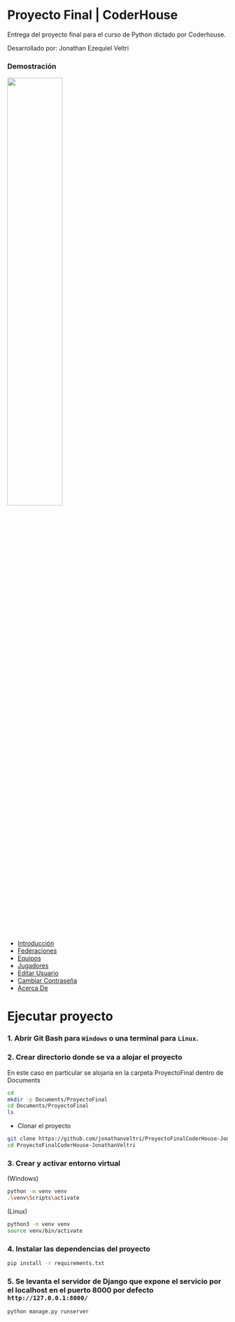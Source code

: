 # Proyecto Final | CoderHouse

Entrega del proyecto final para el curso de Python dictado por Coderhouse.

Desarrollado por: Jonathan Ezequiel Veltri
<br/>

### Demostración

<a href="https://www.youtube.com/watch?v=tkGzx7soNME&t=1s"><img src="https://i.ibb.co/mD2Tf6t/proyecto-final-1.jpg" style="height: 50%; width:50%;"/></a>

* [Introducción](https://www.youtube.com/watch?v=tkGzx7soNME&t=1s)
* [Federaciones](https://www.youtube.com/watch?v=tkGzx7soNME&t=31s)
* [Equipos](https://www.youtube.com/watch?v=tkGzx7soNME&t=108s)
* [Jugadores](https://www.youtube.com/watch?v=tkGzx7soNME&t=129s)
* [Editar Usuario](https://www.youtube.com/watch?v=tkGzx7soNME&t=168s)
* [Cambiar Contraseña](https://www.youtube.com/watch?v=tkGzx7soNME&t=185s)
* [Acerca De](https://www.youtube.com/watch?v=tkGzx7soNME&t=207s)

# Ejecutar proyecto

### 1. Abrir Git Bash para `Windows` o una terminal para `Linux`.

### 2. Crear directorio donde se va a alojar el proyecto
En este caso en particular se alojaría en la carpeta ProyectoFinal dentro de Documents
```bash
cd
mkdir -p Documents/ProyectoFinal
cd Documents/ProyectoFinal
ls 
```

- Clonar el proyecto
```bash
git clone https://github.com/jonathanveltri/ProyectoFinalCoderHouse-JonathanVeltri.git
cd ProyectoFinalCoderHouse-JonathanVeltri
```

### 3. Crear y activar entorno virtual
(Windows)
```bash
python -m venv venv
.\venv\Scripts\activate
```

(Linux)
```bash
python3 -m venv venv
source venv/bin/activate
```

### 4. Instalar las dependencias del proyecto
```bash
pip install -r requirements.txt
```

### 5. Se levanta el servidor de Django que expone el servicio por el localhost en el puerto 8000 por defecto `http://127.0.0.1:8000/`
```bash
python manage.py runserver
```

